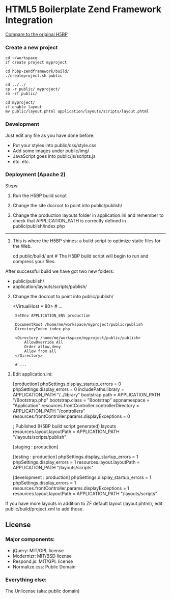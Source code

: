 # HTML5 Boilerplate Zend Framework Integration

[Compare to the original H5BP](https://github.com/muiku/h5bp-zendframework/compare/master...zfint)

### Create a new project

    cd ~/workspace
    zf create project myproject

    cd h5bp-zendframework/build/
    ./createproject.sh public

    cd ../../
    cp -r public/ myproject/
    rm -rf public/

    cd myproject/
    zf enable layout
    mv public/layout.phtml application/layouts/scripts/layout.phtml

### Development

Just edit any file as you have done before:

- Put your styles into public/css/style.css
- Add some images under public/img/
- JavaScript goes into public/js/scripts.js
- etc. etc.

### Deployment (Apache 2)

Steps:

1) Run the H5BP build script

2) Change the site docroot to point into public/publish/

3) Change the production layouts folder in application.ini and
   remember to check that APPLICATION_PATH is correctly defined in
   public/publish/index.php

---

1) This is where the H5BP shines: a build script to optimize static files for the Web.

    cd public/build/
    ant # The H5BP build script will begin to run and compress your files.

After successful build we have got two new folders:

- public/publish/
- application/layouts/scripts/publish/

2) Change the docroot to point into public/publish/

    <VirtualHost *:80>
        # ...

        SetEnv APPLICATION_ENV production

    	DocumentRoot /home/me/workspace/myproject/public/publish
        DirectoryIndex index.php

        <Directory /home/me/workspace/myproject/public/publish>
	    	AllowOverride All
		    Order allow,deny
    		Allow from all
	    </Directory>

        # ...
    </VirtualHost>

3) Edit application.ini:

    [production]
    phpSettings.display_startup_errors = 0
    phpSettings.display_errors = 0
    includePaths.library = APPLICATION_PATH "/../library"
    bootstrap.path = APPLICATION_PATH "/Bootstrap.php"
    bootstrap.class = "Bootstrap"
    appnamespace = "Application"
    resources.frontController.controllerDirectory = APPLICATION_PATH "/controllers"
    resources.frontController.params.displayExceptions = 0

    ; Published (H5BP build script generated) layouts
    resources.layout.layoutPath = APPLICATION_PATH "/layouts/scripts/publish"

    [staging : production]

    [testing : production]
    phpSettings.display_startup_errors = 1
    phpSettings.display_errors = 1
    resources.layout.layoutPath = APPLICATION_PATH "/layouts/scripts"

    [development : production]
    phpSettings.display_startup_errors = 1
    phpSettings.display_errors = 1
    resources.frontController.params.displayExceptions = 1
    resources.layout.layoutPath = APPLICATION_PATH "/layouts/scripts"

If you have more layouts in addition to ZF default layout (layout.phtml), edit public/build/project.xml to add those.

## License

### Major components:

* jQuery: MIT/GPL license
* Modernizr: MIT/BSD license
* Respond.js: MIT/GPL license
* Normalize.css: Public Domain

### Everything else:

The Unlicense (aka: public domain)
